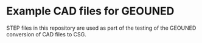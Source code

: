 # Example CAD files for GEOUNED

STEP files in this repository are used as part of the testing of the GEOUNED conversion of CAD files to CSG.
